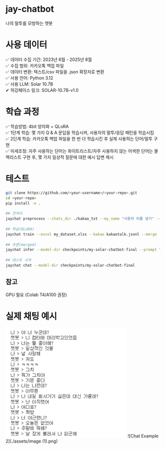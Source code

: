 # jay-chatbot
나의 말투를 모방하는 챗봇

# 사용 데이터
✅ 데이터 수집 기간: 2023년 6월 - 2025년 8월\
✅ 수집 범위: 카카오톡 백업 파일\
✅ 데이터 변환: 텍스트/csv 파일을 .json 확장자로 변환\
✅ 사용 언어: Python 3.12\
✅ 사용 LLM: Solar 10.7B\
✔ 허깅페이스 링크: SOLAR-10.7B-v1.0

# 학습 과정
✅ 학습방법: 4bit 양자화 + QLoRA\
✅ 1단계 학습: 몇 가지 Q & A 문답을 학습시켜, 사용자의 말투/응답 패턴을 학습시킴\
✅ 2딘계 학습: 카카오톡 백업 파일을 한 번 더 학습시킨 후 실제 사용하는 단어/말투 구현\
✅ 미세조정: 자주 사용하는 단어는 화이트리스트/자주 사용하지 않는 어색한 단어는 블랙리스트 구현 후, 몇 가지 일상적 질문에 대한 예시 답변 제시

# 테스트 

```bash
git clone https://github.com/<your-username>/<your-repo>.git
cd <your-repo>
pip install -e .

## 전처리
jaychat preprocess --chats_dir ./kakao_txt --my_name "사용자 이름 넣기" --out kakaotalk.jsonl --confirm

## 학습(QLoRA)
jaychat train --excel my_dataset.xlsx --kakao kakaotalk.jsonl --merge

## 추론(merged)
jaychat infer --model-dir checkpoints/my-solar-chatbot-final --prompt "오늘 뭐 해?"

## 테스트 시작
jaychat chat --model-dir checkpoints/my-solar-chatbot-final
```

## 참고
GPU 필요 (Colab T4/A100 권장)

# 실제 채팅 예시
![Chat Example 1](./assets/image.png)
![Chat Example 2](./assets/image (1).png)

